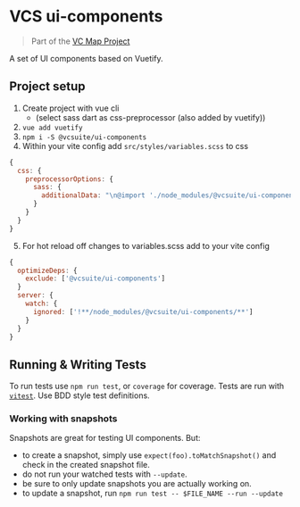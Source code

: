 # VCS ui-components

> Part of the [VC Map Project](https://github.com/virtualcitySYSTEMS/map-ui)

A set of UI components based on Vuetify.

## Project setup

1. Create project with vue cli
    - (select sass dart as css-preprocessor (also added by vuetify))
2. `vue add vuetify`
3. `npm i -S @vcsuite/ui-components`
4. Within your vite config add `src/styles/variables.scss` to css
```js
{
  css: {
    preprocessorOptions: {
      sass: {
        additionalData: "\n@import './node_modules/@vcsuite/ui-components/src/styles/variables.scss'\n"
      }
    }
  }
}
```
5. For hot reload off changes to variables.scss add to your vite config
```js
{
  optimizeDeps: {
    exclude: ['@vcsuite/ui-components']
  }
  server: {
    watch: {
      ignored: ['!**/node_modules/@vcsuite/ui-components/**']
    }
  }
}
```


## Running & Writing Tests
To run tests use `npm run test`, or `coverage` for coverage. Tests are run
with [`vitest`](https://vitest.dev/). Use BDD style test definitions.

### Working with snapshots
Snapshots are great for testing UI components. But:
- to create a snapshot, simply use `expect(foo).toMatchSnapshot()` and check in
  the created snapshot file.
- do not run your watched tests with `--update`.
- be sure to only update snapshots you are actually working on.
- to update a snapshot, run `npm run test -- $FILE_NAME --run --update`
